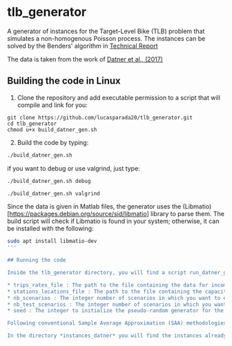 # tlb_generator
A generator of instances for the Target-Level Bike (TLB) problem that simulates a non-homogenous Poisson process. The instances can be solved by the Benders' algorithm in [Technical Report](https://www.cirrelt.ca/documentstravail/cirrelt-2025-02.pdf)

The data is taken from the work of [Datner et al., (2017)](https://pubsonline.informs.org/doi/abs/10.1287/trsc.2017.0790)

## Building the code in Linux

1. Clone the repository and add executable permission to a script that will compile and link for you:

```shell
git clone https://github.com/lucasparada20/tlb_generator.git
cd tlb_generator
chmod u+x build_datner_gen.sh
```
2. Build the code by typing:

```bash
./build_datner_gen.sh
```

if you want to debug or use valgrind, just type:

```bash
./build_datner_gen.sh debug
```

```bash
./build_datner_gen.sh valgrind
```

Since the data is given in Matlab files, the generator uses the (Libmatio)[https://packages.debian.org/source/sid/libmatio] library to parse them. The build script will check if Libmatio is found in your system; otherwise, it can be installed with the following:

```bash
sudo apt install libmatio-dev
'''

## Running the code

Inside the tlb_generator directory, you will find a script run_datner_gen.sh with sample command line calls. The format is:

* trips_rates_file : The path to the file containing the data for incoming and outgoing rates to the stations.
* stations_locations_file : The path to the file containing the capacities of the stations.
* nb_scenarios : The integer number of scenarios in which you want to estimate/train the algorithm.
* nb_test_scenarios : The integer number of scenarios in which you want to evaluate/test the solution.
* seed : The integer to initialize the pseudo-random generator for the Poisson process. As a good practice, set it to a high value, non-negative integer.

Following conventional Sample Average Approximation (SAA) methodologies : nb_Scenarios <<< nb_test_scenarios. In the examples, we set nb_scenarios = 100 and nb_test_scenarios = 400.

In the directory *instances_datner* you will find the instances already built (and compressed).

